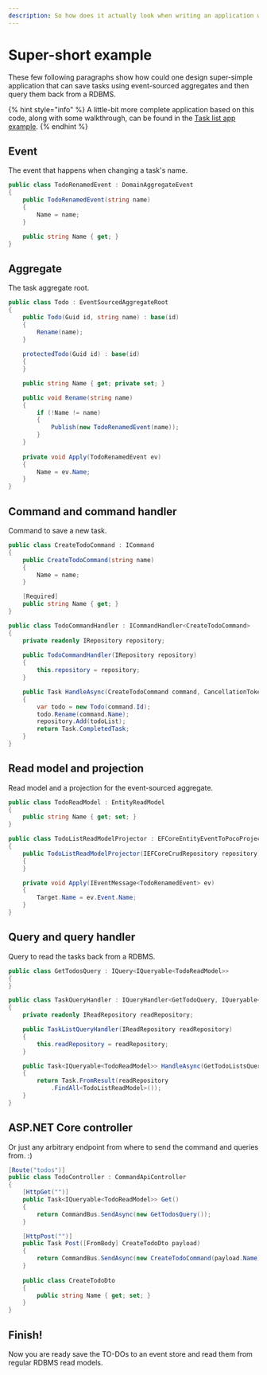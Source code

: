 ```yaml
---
description: So how does it actually look when writing an application with Revo?
---
```


# Super-short example

These few following paragraphs show how could one design super-simple application that can save tasks using event-sourced aggregates and then query them back from a RDBMS.

{% hint style="info" %}
A little-bit more complete application based on this code, along with some walkthrough, can be found in the [Task list app example](example-simple-to-dos-task-list-app.md).
{% endhint %}

## Event

The event that happens when changing a task's name.

```csharp
public class TodoRenamedEvent : DomainAggregateEvent
{
    public TodoRenamedEvent(string name)
    {
        Name = name;
    }

    public string Name { get; }
}
```

## Aggregate

The task aggregate root.

```csharp
public class Todo : EventSourcedAggregateRoot
{
    public Todo(Guid id, string name) : base(id)
    {
        Rename(name);
    }
    
    protectedTodo(Guid id) : base(id)
    {
    }

    public string Name { get; private set; }

    public void Rename(string name)
    {
        if (!Name != name)
        {
            Publish(new TodoRenamedEvent(name));
        }
    }
    
    private void Apply(TodoRenamedEvent ev)
    {
        Name = ev.Name;
    }
}
```

## Command and command handler

Command to save a new task.

```csharp
public class CreateTodoCommand : ICommand
{
    public CreateTodoCommand(string name)
    {
        Name = name;
    }

    [Required]
    public string Name { get; }
}
```

```csharp
public class TodoCommandHandler : ICommandHandler<CreateTodoCommand>
{
    private readonly IRepository repository;
    
    public TodoCommandHandler(IRepository repository)
    {
        this.repository = repository;
    }

    public Task HandleAsync(CreateTodoCommand command, CancellationToken cancellationToken)
    {
        var todo = new Todo(command.Id);
        todo.Rename(command.Name);
        repository.Add(todoList);
        return Task.CompletedTask;
    }   
}
```

## Read model and projection

Read model and a projection for the event-sourced aggregate.

```csharp
public class TodoReadModel : EntityReadModel
{
    public string Name { get; set; }
}
```

```csharp
public class TodoListReadModelProjector : EFCoreEntityEventToPocoProjector<Todo, TodoReadModel>
{
    public TodoListReadModelProjector(IEFCoreCrudRepository repository) : base(repository)
    {
    }

    private void Apply(IEventMessage<TodoRenamedEvent> ev)
    {
        Target.Name = ev.Event.Name;
    }
}
```

## Query and query handler

Query to read the tasks back from a RDBMS.

```csharp
public class GetTodosQuery : IQuery<IQueryable<TodoReadModel>>
{
}
```

```csharp
public class TaskQueryHandler : IQueryHandler<GetTodoQuery, IQueryable<TodoReadModel>>
{
    private readonly IReadRepository readRepository;

    public TaskListQueryHandler(IReadRepository readRepository)
    {
        this.readRepository = readRepository;
    }

    public Task<IQueryable<TodoReadModel>> HandleAsync(GetTodoListsQuery query, CancellationToken cancellationToken)
    {
        return Task.FromResult(readRepository
            .FindAll<TodoListReadModel>());
    }
}
```

## ASP.NET Core controller

Or just any arbitrary endpoint from where to send the command and queries from. :\)

```csharp
[Route("todos")]
public class TodoController : CommandApiController
{
    [HttpGet("")]
    public Task<IQueryable<TodoReadModel>> Get()
    {
        return CommandBus.SendAsync(new GetTodosQuery());
    }

    [HttpPost("")]
    public Task Post([FromBody] CreateTodoDto payload)
    {
        return CommandBus.SendAsync(new CreateTodoCommand(payload.Name));
    }
    
    public class CreateTodoDto
    {
        public string Name { get; set; }
    }
}
```

## Finish!

Now you are ready save the TO-DOs to an event store and read them from regular RDBMS read models.

